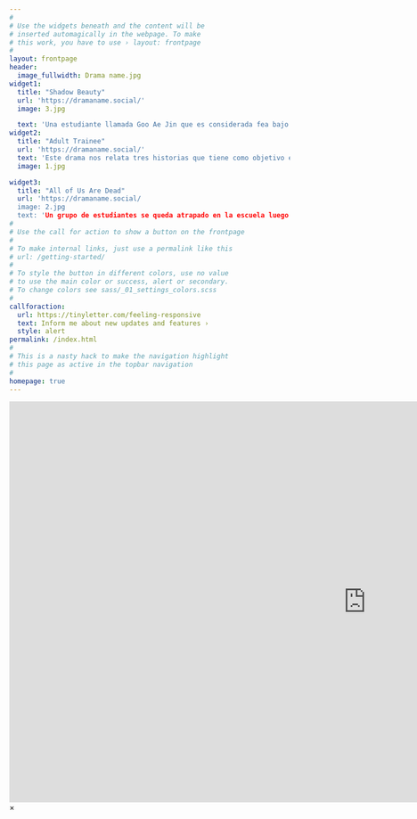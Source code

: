 ```yaml
---
#
# Use the widgets beneath and the content will be
# inserted automagically in the webpage. To make
# this work, you have to use › layout: frontpage
#
layout: frontpage
header:
  image_fullwidth: Drama name.jpg
widget1:
  title: "Shadow Beauty"
  url: 'https://dramaname.social/'
  image: 3.jpg

  text: 'Una estudiante llamada Goo Ae Jin que es considerada fea bajo los estandares de belleza coreanos se ve obligada a lleva una doble vida, en la que aparenta ser una influencer llamada Genie.'
widget2:
  title: "Adult Trainee"
  url: 'https://dramaname.social/'
  text: 'Este drama nos relata tres historias que tiene como objetivo expresar las aventuras de amor en la adolesencia, dentro de estas encontramos a Jae Min, Yu Ra y Na Eun además este drama busca que la Generacion Z se sienta identificada y pueda revivir sus momentos en la adolescencia.'
  image: 1.jpg

widget3:
  title: "All of Us Are Dead"
  url: 'https://dramaname.social/
  image: 2.jpg
  text: 'Un grupo de estudiantes se queda atrapado en la escuela luego de que un brote de un virus zombie es propagado, este grupo de jovenes debe buscar la manera de salir sin ser contagiados.'
#
# Use the call for action to show a button on the frontpage
#
# To make internal links, just use a permalink like this
# url: /getting-started/
#
# To style the button in different colors, use no value
# to use the main color or success, alert or secondary.
# To change colors see sass/_01_settings_colors.scss
#
callforaction:
  url: https://tinyletter.com/feeling-responsive
  text: Inform me about new updates and features ›
  style: alert
permalink: /index.html
#
# This is a nasty hack to make the navigation highlight
# this page as active in the topbar navigation
#
homepage: true
---
```


<div id="videoModal" class="reveal-modal large" data-reveal="">
  <div class="flex-video widescreen vimeo" style="display: block;">
    <iframe width="1280" height="720" src="https://www.youtube.com/embed/3b5zCFSmVvU" frameborder="0" allowfullscreen></iframe>
  </div>
  <a class="close-reveal-modal">&#215;</a>
</div>
